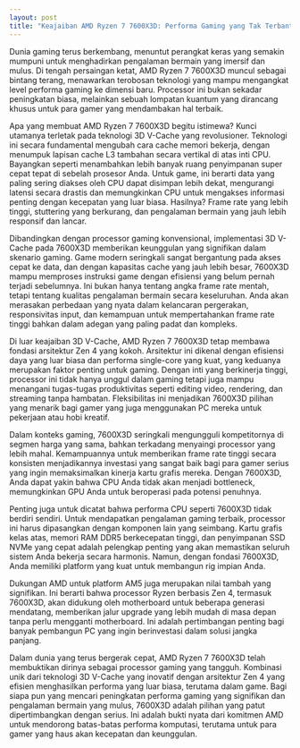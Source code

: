 ```yaml
---
layout: post
title: "Keajaiban AMD Ryzen 7 7600X3D: Performa Gaming yang Tak Terbantahkan"
---
```


Dunia gaming terus berkembang, menuntut perangkat keras yang semakin mumpuni untuk menghadirkan pengalaman bermain yang imersif dan mulus. Di tengah persaingan ketat, AMD Ryzen 7 7600X3D muncul sebagai bintang terang, menawarkan terobosan teknologi yang mampu mengangkat level performa gaming ke dimensi baru. Processor ini bukan sekadar peningkatan biasa, melainkan sebuah lompatan kuantum yang dirancang khusus untuk para gamer yang mendambakan hal terbaik.

Apa yang membuat AMD Ryzen 7 7600X3D begitu istimewa? Kunci utamanya terletak pada teknologi 3D V-Cache yang revolusioner. Teknologi ini secara fundamental mengubah cara cache memori bekerja, dengan menumpuk lapisan cache L3 tambahan secara vertikal di atas inti CPU. Bayangkan seperti menambahkan lebih banyak ruang penyimpanan super cepat tepat di sebelah prosesor Anda. Untuk game, ini berarti data yang paling sering diakses oleh CPU dapat disimpan lebih dekat, mengurangi latensi secara drastis dan memungkinkan CPU untuk mengakses informasi penting dengan kecepatan yang luar biasa. Hasilnya? Frame rate yang lebih tinggi, stuttering yang berkurang, dan pengalaman bermain yang jauh lebih responsif dan lancar.

Dibandingkan dengan processor gaming konvensional, implementasi 3D V-Cache pada 7600X3D memberikan keunggulan yang signifikan dalam skenario gaming. Game modern seringkali sangat bergantung pada akses cepat ke data, dan dengan kapasitas cache yang jauh lebih besar, 7600X3D mampu memproses instruksi game dengan efisiensi yang belum pernah terjadi sebelumnya. Ini bukan hanya tentang angka frame rate mentah, tetapi tentang kualitas pengalaman bermain secara keseluruhan. Anda akan merasakan perbedaan yang nyata dalam kelancaran pergerakan, responsivitas input, dan kemampuan untuk mempertahankan frame rate tinggi bahkan dalam adegan yang paling padat dan kompleks.

Di luar keajaiban 3D V-Cache, AMD Ryzen 7 7600X3D tetap membawa fondasi arsitektur Zen 4 yang kokoh. Arsitektur ini dikenal dengan efisiensi daya yang luar biasa dan performa single-core yang kuat, yang keduanya merupakan faktor penting untuk gaming. Dengan inti yang berkinerja tinggi, processor ini tidak hanya unggul dalam gaming tetapi juga mampu menangani tugas-tugas produktivitas seperti editing video, rendering, dan streaming tanpa hambatan. Fleksibilitas ini menjadikan 7600X3D pilihan yang menarik bagi gamer yang juga menggunakan PC mereka untuk pekerjaan atau hobi kreatif.

Dalam konteks gaming, 7600X3D seringkali mengungguli kompetitornya di segmen harga yang sama, bahkan terkadang menyaingi processor yang lebih mahal. Kemampuannya untuk memberikan frame rate tinggi secara konsisten menjadikannya investasi yang sangat baik bagi para gamer serius yang ingin memaksimalkan kinerja kartu grafis mereka. Dengan 7600X3D, Anda dapat yakin bahwa CPU Anda tidak akan menjadi bottleneck, memungkinkan GPU Anda untuk beroperasi pada potensi penuhnya.

Penting juga untuk dicatat bahwa performa CPU seperti 7600X3D tidak berdiri sendiri. Untuk mendapatkan pengalaman gaming terbaik, processor ini harus dipasangkan dengan komponen lain yang seimbang. Kartu grafis kelas atas, memori RAM DDR5 berkecepatan tinggi, dan penyimpanan SSD NVMe yang cepat adalah pelengkap penting yang akan memastikan seluruh sistem Anda bekerja secara harmonis. Namun, dengan fondasi 7600X3D, Anda memiliki platform yang kuat untuk membangun rig impian Anda.

Dukungan AMD untuk platform AM5 juga merupakan nilai tambah yang signifikan. Ini berarti bahwa processor Ryzen berbasis Zen 4, termasuk 7600X3D, akan didukung oleh motherboard untuk beberapa generasi mendatang, memberikan jalur upgrade yang lebih mudah di masa depan tanpa perlu mengganti motherboard. Ini adalah pertimbangan penting bagi banyak pembangun PC yang ingin berinvestasi dalam solusi jangka panjang.

Dalam dunia yang terus bergerak cepat, AMD Ryzen 7 7600X3D telah membuktikan dirinya sebagai processor gaming yang tangguh. Kombinasi unik dari teknologi 3D V-Cache yang inovatif dengan arsitektur Zen 4 yang efisien menghasilkan performa yang luar biasa, terutama dalam game. Bagi siapa pun yang mencari peningkatan performa gaming yang signifikan dan pengalaman bermain yang mulus, 7600X3D adalah pilihan yang patut dipertimbangkan dengan serius. Ini adalah bukti nyata dari komitmen AMD untuk mendorong batas-batas performa komputasi, terutama untuk para gamer yang haus akan kecepatan dan keunggulan.
